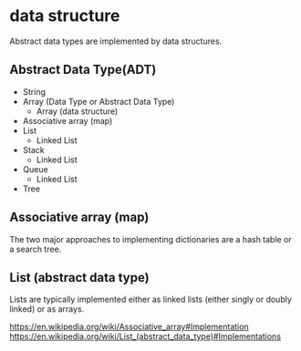 # data structure

Abstract data types are implemented by data structures.

## Abstract Data Type(ADT)
- String
- Array (Data Type or Abstract Data Type)
  - Array (data structure)
- Associative array (map)
- List
  - Linked List
- Stack
  - Linked List
- Queue
  - Linked List
- Tree

## Associative array (map)

The two major approaches to implementing dictionaries are a hash table or a search tree.

## List (abstract data type)

Lists are typically implemented either as linked lists (either singly or doubly linked) or as arrays.

https://en.wikipedia.org/wiki/Associative_array#Implementation  
https://en.wikipedia.org/wiki/List_(abstract_data_type)#Implementations  

